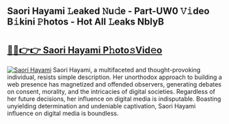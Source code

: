 ## Saori Hayami 𝙻eaked 𝙽u𝚍e - Part-UW0 𝚅𝚒deo B𝚒kini 𝙿hotos - Hot All 𝙻eaks NbIyB

# <h2><a href="http://ld5jwfb.urlbe.top/?page=Saori+Hayami">🔗🔗👉👉 Saori Hayami P𝚑oto𝚜Vid𝚎o</a></h2>

[![Saori Hayami](https://i.imgur.com/eBuTRDB.gif)](http://ld5jwfb.urlbe.top/?page=Saori+Hayami)
Saori Hayami, a multifaceted and thought-provoking individual, resists simple description. Her unorthodox approach to building a web presence has magnetized and offended observers, generating debates on consent, morality, and the intricacies of digital societies. Regardless of her future decisions, her influence on digital media is indisputable. Boasting unyielding determination and undeniable captivation, Saori Hayami influence on digital media is boundless.
